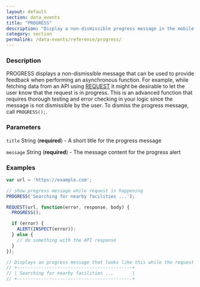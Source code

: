```yaml
---
layout: default
section: data_events
title: "PROGRESS"
description: "Display a non-dismissible progress message in the mobile app."
category: section
permalink: /data-events/reference/progress/
---
```


### Description

PROGRESS displays a non-dismissible message that can be used to provide feedback when performing an asynchronous function. For example, while fetching data from an API using [REQUEST](/data-events/reference/request/) it might be desirable to let the user know that the request is in progress. This is an advanced function that requires thorough testing and error checking in your logic since the message is not dismissible by the user. To dismiss the progress message, call `PROGRESS();`.

### Parameters

`title` String (__required__) - A short title for the progress message

`message` String (__required__) - The message content for the progress alert

### Examples

```js
var url = 'https://example.com';

// show progress message while request is happening
PROGRESS('Searching for nearby facilities ...');

REQUEST(url, function(error, response, body) {
  PROGRESS();

  if (error) {
    ALERT(INSPECT(error));
  } else {
    // do something with the API response
  }
});

// Displays an progress message that looks like this while the request is in progress
// +-------------------------------------------+
// | Searching for nearby facilities ...       |
// +-------------------------------------------+
```
